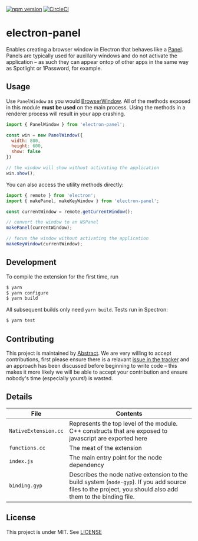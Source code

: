 [![npm version](https://badge.fury.io/js/electron-panel.svg)](https://badge.fury.io/js/electron-panel) [![CircleCI](https://circleci.com/gh/goabstract/electron-panel.svg?style=svg)](https://circleci.com/gh/goabstract/electron-panel)

# electron-panel

Enables creating a browser window in Electron that behaves like a [Panel](https://developer.apple.com/documentation/appkit/nspanel). Panels are typically used for auxillary windows and do not activate the application – as such they can appear ontop of other apps in the same way as Spotlight or 1Password, for example.

## Usage

Use `PanelWindow` as you would [BrowserWindow](https://electronjs.org/docs/api/browser-window). All of the methods exposed in this module **must be used** on the main process. Using the methods in a renderer process will result in your app crashing.

```javascript
import { PanelWindow } from 'electron-panel';

const win = new PanelWindow({
  width: 800,
  height: 600,
  show: false
})

// the window will show without activating the application
win.show();
```

You can also access the utility methods directly:

```javascript
import { remote } from 'electron';
import { makePanel, makeKeyWindow } from 'electron-panel';

const currentWindow = remote.getCurrentWindow();

// convert the window to an NSPanel
makePanel(currentWindow);

// focus the window without activating the application
makeKeyWindow(currentWindow);
```

## Development

To compile the extension for the first time, run 

```bash
$ yarn
$ yarn configure
$ yarn build
```

All subsequent builds only need `yarn build`. Tests run in Spectron:

```bash
$ yarn test
```

## Contributing

This project is maintained by [Abstract](https://www.goabstract.com). We are very willing to accept contributions, first please ensure there is a relavant [issue in the tracker](https://github.com/goabstract/electron-panel/issues) and an approach has been discussed before beginning to write code – this makes it more likely we will be able to accept your contribution and ensure nobody's time (especially yours!) is wasted.

## Details

File | Contents
-------------|----------------
`NativeExtension.cc` | Represents the top level of the module. C++ constructs that are exposed to javascript are exported here
`functions.cc` | The meat of the extension
`index.js` | The main entry point for the node dependency
`binding.gyp` | Describes the node native extension to the build system (`node-gyp`). If you add source files to the project, you should also add them to the binding file.

## License

This project is under MIT.
See [LICENSE](https://github.com/goabstract/electron-panel/blob/master/LICENSE)

